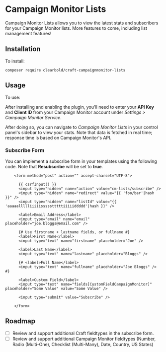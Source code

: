 # Campaign Monitor Lists

Campaign Monitor Lists allows you to view the latest stats and subscribers for your Campaign Monitor lists. More features to come, including list management features!

## Installation

To install:

```
composer require clearbold/craft-campaignmonitor-lists
```

## Usage

To use:

After installing and enabling the plugin, you'll need to enter your **API Key** and **Client ID** from your Campaign Monitor account under *Settings > Campaign Monitor Service*.

After doing so, you can navigate to *Campaign Monitor Lists* in your control panel's sidebar to view your stats. Note that data is fetched in real time; response time is based on Campaign Monitor's API.

### Subscribe Form

You can implement a subscribe form in your templates using the following code. Note that **Resubscribe** will be set to **true**.

```
    <form method="post" action="" accept-charset="UTF-8">

      {{ csrfInput() }}
      <input type="hidden" name="action" value="cm-lists/subscribe" />
      <input type="hidden" name="redirect" value="{{ 'foo/bar'|hash }}" />
      <input type="hidden" name="listId" value="{{ 'aaaaallllliiiiissssstttttiiiiiddddd'|hash }}" />

      <label>Email Address</label>
      <input type="email" name="email" placeholder="joe.bloggs@email.com" />

      {# Use firstname + lastname fields, or fullname #}
      <label>First Name</label>
      <input type="text" name="firstname" placeholder="Joe" />

      <label>Last Name</label>
      <input type="text" name="lastname" placeholder="Bloggs" />

      {# <label>Full Name</label>
      <input type="text" name="fullname" placeholder="Joe Bloggs" /> #}

      <label>Custom Field</label>
      <input type="text" name="fields[CustomFieldCampaignMonitor]" placeholder="Some Value" value="Some Value" />

      <input type="submit" value="Subscribe" />

    </form>
```

## Roadmap

* [ ] Review and support additional Craft fieldtypes in the subscribe form.
* [ ] Review and support additional Campaign Monitor fieldtypes (Number, Radio (Multi-One), Checklist (Multi-Many), Date, Country, US States)